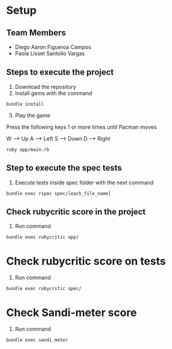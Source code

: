 # Setup

## Team Members
* Diego Aaron Figueroa Campos
* Paola Lisset Santollo Vargas

## Steps to execute the project
1. Download the repository
2. Install gems with the command
  ``` 
  bundle install 
  ```

3. Play the game

Press the following keys 1 or more times until Pacman moves

W --> Up
A --> Left
S --> Down
D --> Right

```
ruby app/main.rb
``` 

## Step to execute the spec tests
1. Execute tests inside spec folder with the next command
```
bundle exec rspec spec/[each_file_name]
```

## Check rubycritic score in the project
1. Run command
```
bundle exec rubycritic app/
```

# Check rubycritic score on tests
1. Run command
```
bundle exec rubycritic spec/
```

# Check Sandi-meter score
1. Run command
```
bundle exec sandi_meter 
 ```